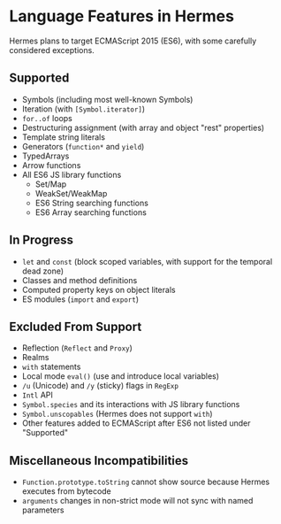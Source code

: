 # Language Features in Hermes

Hermes plans to target ECMAScript 2015 (ES6), with some carefully considered exceptions.

## Supported

- Symbols (including most well-known Symbols)
- Iteration (with `[Symbol.iterator]`)
- `for..of` loops
- Destructuring assignment (with array and object "rest" properties)
- Template string literals
- Generators (`function*` and `yield`)
- TypedArrays
- Arrow functions
- All ES6 JS library functions
  - Set/Map
  - WeakSet/WeakMap
  - ES6 String searching functions
  - ES6 Array searching functions

## In Progress

- `let` and `const` (block scoped variables, with support for the temporal dead zone)
- Classes and method definitions
- Computed property keys on object literals
- ES modules (`import` and `export`)

## Excluded From Support

- Reflection (`Reflect` and `Proxy`)
- Realms
- `with` statements
- Local mode `eval()` (use and introduce local variables)
- `/u` (Unicode) and `/y` (sticky) flags in `RegExp`
- `Intl` API
- `Symbol.species` and its interactions with JS library functions
- `Symbol.unscopables` (Hermes does not support `with`)
- Other features added to ECMAScript after ES6 not listed under "Supported"

## Miscellaneous Incompatibilities

- `Function.prototype.toString` cannot show source because Hermes executes from bytecode
- `arguments` changes in non-strict mode will not sync with named parameters
